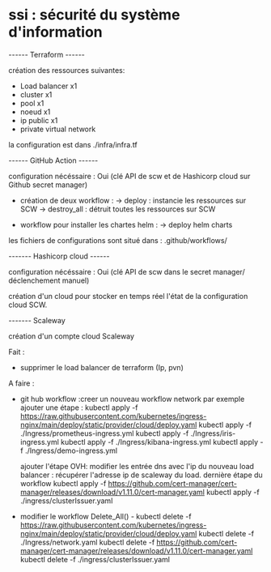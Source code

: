 # ssi : sécurité du système d'information

------ Terraform ------ 

création des ressources suivantes:

  - Load balancer x1
  - cluster x1
  - pool x1
  - noeud x1
  - ip public x1
  - private virtual network

la configuration est dans ./infra/infra.tf

------ GitHub Action ------

configuration nécéssaire : Oui (clé API de scw et de Hashicorp cloud sur Github secret manager)

- création de deux workflow :
  -> deploy : instancie les ressources sur SCW
  -> destroy_all : détruit toutes les ressources sur SCW

- workflow pour installer les chartes helm :
  -> deploy helm charts


les fichiers de configurations sont situé dans :
.github/workflows/

------- Hashicorp cloud ------

configuration nécéssaire : Oui (clé API de scw dans le secret manager/ déclenchement manuel)

création d'un cloud pour stocker en temps réel l'état de la configuration cloud SCW.

------- Scaleway

création d'un compte cloud Scaleway


Fait :
- supprimer le load balancer de terraform (Ip, pvn)

A faire :
- git hub workflow :creer un nouveau workflow network par exemple
    ajouter une étape :
    kubectl apply -f https://raw.githubusercontent.com/kubernetes/ingress-nginx/main/deploy/static/provider/cloud/deploy.yaml
    kubectl apply -f ./Ingress/prometheus-ingress.yml
    kubectl apply -f ./Ingress/iris-ingress.yml
    kubectl apply -f ./Ingress/kibana-ingress.yml
    kubectl apply -f ./Ingress/demo-ingress.yml
  
    ajouter l'étape OVH:
      modifier les entrée dns avec l'ip du nouveau load balancer : récupérer l'adresse ip de scaleway du load.
    dernière étape du workflow 
    kubectl apply -f https://github.com/cert-manager/cert-manager/releases/download/v1.11.0/cert-manager.yaml
    kubectl apply -f ./ingress/clusterIssuer.yaml

- modifier le workflow Delete_All()
      - kubectl delete -f https://raw.githubusercontent.com/kubernetes/ingress-nginx/main/deploy/static/provider/cloud/deploy.yaml
        kubectl delete -f ./Ingress/network.yaml
        kubectl delete -f https://github.com/cert-manager/cert-manager/releases/download/v1.11.0/cert-manager.yaml
        kubectl delete -f ./ingress/clusterIssuer.yaml





